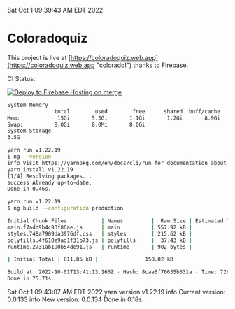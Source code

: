 Sat Oct  1 09:39:43 AM EDT 2022

# Coloradoquiz


This project is live at [https://coloradoquiz.web.app](https://coloradoquiz.web.app "colorado!") thanks to Firebase.

CI Status: 

[![Deploy to Firebase Hosting on merge](https://github.com/teamkushal/coloradoquiz/actions/workflows/firebase-hosting-merge.yml/badge.svg)](https://github.com/teamkushal/coloradoquiz/actions/workflows/firebase-hosting-merge.yml)

```bash
System Memory
               total        used        free      shared  buff/cache   available
Mem:            15Gi       5.3Gi       1.1Gi       1.2Gi       8.9Gi       8.5Gi
Swap:          8.0Gi       8.0Mi       8.0Gi
System Storage
3.5G	.
```
```bash
yarn run v1.22.19
$ ng --version
info Visit https://yarnpkg.com/en/docs/cli/run for documentation about this command.
yarn install v1.22.19
[1/4] Resolving packages...
success Already up-to-date.
Done in 0.46s.
```
```bash
yarn run v1.22.19
$ ng build --configuration production

Initial Chunk Files           | Names         |  Raw Size | Estimated Transfer Size
main.f7add9b4c93f86ae.js      | main          | 557.92 kB |               132.78 kB
styles.748a7909da3976df.css   | styles        | 215.62 kB |                12.77 kB
polyfills.4f610e9ad1f31b73.js | polyfills     |  37.43 kB |                11.96 kB
runtime.2731ab190b54de91.js   | runtime       | 902 bytes |               517 bytes

| Initial Total | 811.85 kB |               158.02 kB

Build at: 2022-10-01T13:41:13.166Z - Hash: 8caa5f76635b331a - Time: 72862ms
Done in 75.71s.
```
Sat Oct  1 09:43:07 AM EDT 2022
yarn version v1.22.19
info Current version: 0.0.133
info New version: 0.0.134
Done in 0.18s.
